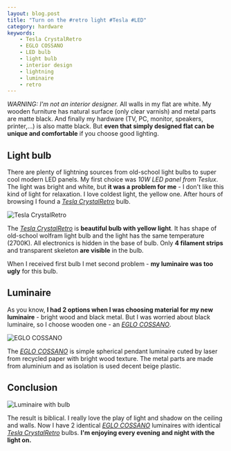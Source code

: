 ```yaml
---
layout: blog.post
title: "Turn on the #retro light #Tesla #LED"
category: hardware
keywords:
    - Tesla CrystalRetro
    - EGLO COSSANO
    - LED bulb
    - light bulb
    - interior design
    - lightning
    - luminaire
    - retro
---
```


*WARNING: I'm not an interior designer.*
All walls in my flat are white.
My wooden furniture has natural surface (only clear varnish) and metal parts are matte black.
And finally my hardware (TV, PC, monitor, speakers, printer,...) is also matte black.
But **even that simply designed flat can be unique and comfortable** if you choose good lighting.



## Light bulb

There are plenty of lightning sources from old-school light bulbs to super cool modern LED panels.
My first choice was *10W LED panel from Teslux*.
The light was bright and white, but **it was a problem for me** - I don't like this kind of light for relaxation.
I love coldest light, the yellow one.
After hours of browsing I found a [*Tesla CrystalRetro*] bulb.

![Tesla CrystalRetro](/notes/data/2017-03-15/tesla-crystal-retro/tesla-crystal-retro.jpg)

The [*Tesla CrystalRetro*] is **beautiful bulb with yellow light**.
It has shape of old-school wolfram light bulb and the light has the same temperature (2700K).
All electronics is hidden in the base of bulb.
Only **4 filament strips** and transparent skeleton **are visible** in the bulb.

When I received first bulb I met second problem - **my luminaire was too ugly** for this bulb.



## Luminaire

As you know, **I had 2 options when I was choosing material for my new luminaire** - bright wood and black metal.
But I was worried about black luminaire, so I choose wooden one - an [*EGLO COSSANO*].

![EGLO COSSANO](/notes/data/2017-03-15/tesla-crystal-retro/eglo-cossano.jpg)

The [*EGLO COSSANO*] is simple spherical pendant luminaire cuted by laser from recycled paper with bright wood texture.
The metal parts are made from aluminium and as isolation is used decent beige plastic.



## Conclusion

![Luminaire with bulb](/notes/data/2017-03-15/tesla-crystal-retro/luminaire-with-bulb.jpg)

The result is biblical. I really love the play of light and shadow on the ceiling and walls.
Now I have 2 identical [*EGLO COSSANO*] luminaires with identical [*Tesla CrystalRetro*] bulbs.
**I'm enjoying every evening and night with the light on.**



[*Tesla CrystalRetro*]:http://www.tesla-lighting.cz/en/led-crystal-retro-light-bulb-design/
[*EGLO COSSANO*]:http://www.eglo.cz/produktove-kolekce/cossano
